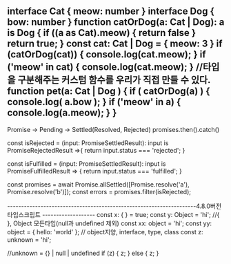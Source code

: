 interface Cat { meow: number }
interface Dog { bow: number }
function catOrDog(a: Cat | Dog): a is Dog {
  if ((a as Cat).meow) { return false }
  return true;
}
const cat: Cat | Dog = { meow: 3 }
if (catOrDog(cat)) {
    console.log(cat.meow);
}
if ('meow' in cat) {
    console.log(cat.meow);
}
//타입을 구분해주는 커스텀 함수를 우리가 직접 만들 수 있다.
function pet(a: Cat | Dog ) {
   if ( catOrDog(a) ) {
    console.log( a.bow );
   }
   if ('meow' in a) {
   console.log(a.meow);
  }
  }
---------------------------------------------------------------------------------------------------
Promise -> Pending -> Settled(Resolved, Rejected)
promises.then().catch()

const isRejected = (input: PromiseSettledResult<unknown>): input is PromiseRejectedResult =>{
    return  input.status === 'rejected';
 }

const isFulfilled = <T>(input: PromiseSettledResult<T>): input is PromiseFulfilledResult<T> => {
     return input.status === 'fulfilled';
 }

const promises = await Promise.allSettled([Promise.resolve('a'), Promise.resolve('b')]);
const errors = promises.filter(isRejected);

--------------------------------------------------------------------4.8.0버전 타입스크립트 -------------------
const x: { } = true;
const y: Object = 'hi'; //{ }, Object 모든타입(null과 undefined 제외)
const xx: object = 'hi';
const yy: object = { hello: 'world' }; // object지양, interface, type, class
const z: unknown = 'hi';

//unknown = {} | null | undefined
if (z) {
  z;
} else {
  z;
 }






